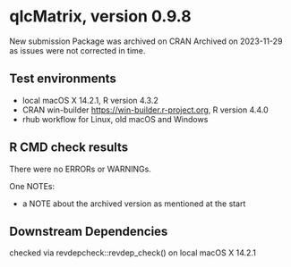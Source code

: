 # qlcMatrix, version 0.9.8

New submission
Package was archived on CRAN
Archived on 2023-11-29 as issues were not corrected in time.

## Test environments
* local macOS X 14.2.1, R version 4.3.2
* CRAN win-builder https://win-builder.r-project.org, R version 4.4.0
* rhub workflow for Linux, old macOS and Windows

## R CMD check results
There were no ERRORs or WARNINGs. 

One NOTEs:

- a NOTE about the archived version as mentioned at the start

## Downstream Dependencies
checked via revdepcheck::revdep_check() on local macOS X 14.2.1
